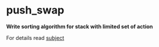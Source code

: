 # push_swap

__Write sorting algorithm for stack with limited set of action__

For details read [subject](https://github.com/MANT-i-S/push_swap/blob/master/push_swap.en.pdf)

